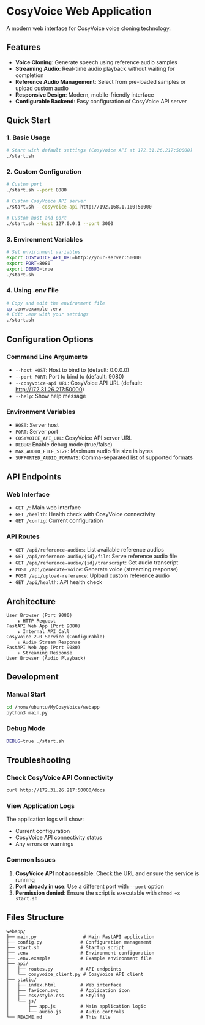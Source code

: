 # CosyVoice Web Application

A modern web interface for CosyVoice voice cloning technology.

## Features

- **Voice Cloning**: Generate speech using reference audio samples
- **Streaming Audio**: Real-time audio playback without waiting for completion
- **Reference Audio Management**: Select from pre-loaded samples or upload custom audio
- **Responsive Design**: Modern, mobile-friendly interface
- **Configurable Backend**: Easy configuration of CosyVoice API server

## Quick Start

### 1. Basic Usage
```bash
# Start with default settings (CosyVoice API at 172.31.26.217:50000)
./start.sh
```

### 2. Custom Configuration
```bash
# Custom port
./start.sh --port 8080

# Custom CosyVoice API server
./start.sh --cosyvoice-api http://192.168.1.100:50000

# Custom host and port
./start.sh --host 127.0.0.1 --port 3000
```

### 3. Environment Variables
```bash
# Set environment variables
export COSYVOICE_API_URL=http://your-server:50000
export PORT=8080
export DEBUG=true
./start.sh
```

### 4. Using .env File
```bash
# Copy and edit the environment file
cp .env.example .env
# Edit .env with your settings
./start.sh
```

## Configuration Options

### Command Line Arguments
- `--host HOST`: Host to bind to (default: 0.0.0.0)
- `--port PORT`: Port to bind to (default: 9080)
- `--cosyvoice-api URL`: CosyVoice API URL (default: http://172.31.26.217:50000)
- `--help`: Show help message

### Environment Variables
- `HOST`: Server host
- `PORT`: Server port
- `COSYVOICE_API_URL`: CosyVoice API server URL
- `DEBUG`: Enable debug mode (true/false)
- `MAX_AUDIO_FILE_SIZE`: Maximum audio file size in bytes
- `SUPPORTED_AUDIO_FORMATS`: Comma-separated list of supported formats

## API Endpoints

### Web Interface
- `GET /`: Main web interface
- `GET /health`: Health check with CosyVoice connectivity
- `GET /config`: Current configuration

### API Routes
- `GET /api/reference-audios`: List available reference audios
- `GET /api/reference-audio/{id}/file`: Serve reference audio file
- `GET /api/reference-audio/{id}/transcript`: Get audio transcript
- `POST /api/generate-voice`: Generate voice (streaming response)
- `POST /api/upload-reference`: Upload custom reference audio
- `GET /api/health`: API health check

## Architecture

```
User Browser (Port 9080)
    ↓ HTTP Request
FastAPI Web App (Port 9080)
    ↓ Internal API Call
CosyVoice 2.0 Service (Configurable)
    ↓ Audio Stream Response
FastAPI Web App (Port 9080)
    ↓ Streaming Response
User Browser (Audio Playback)
```

## Development

### Manual Start
```bash
cd /home/ubuntu/MyCosyVoice/webapp
python3 main.py
```

### Debug Mode
```bash
DEBUG=true ./start.sh
```

## Troubleshooting

### Check CosyVoice API Connectivity
```bash
curl http://172.31.26.217:50000/docs
```

### View Application Logs
The application logs will show:
- Current configuration
- CosyVoice API connectivity status
- Any errors or warnings

### Common Issues
1. **CosyVoice API not accessible**: Check the URL and ensure the service is running
2. **Port already in use**: Use a different port with `--port` option
3. **Permission denied**: Ensure the script is executable with `chmod +x start.sh`

## Files Structure

```
webapp/
├── main.py                 # Main FastAPI application
├── config.py              # Configuration management
├── start.sh               # Startup script
├── .env                   # Environment configuration
├── .env.example           # Example environment file
├── api/
│   ├── routes.py          # API endpoints
│   └── cosyvoice_client.py # CosyVoice API client
├── static/
│   ├── index.html         # Web interface
│   ├── favicon.svg        # Application icon
│   ├── css/style.css      # Styling
│   └── js/
│       ├── app.js         # Main application logic
│       └── audio.js       # Audio controls
└── README.md              # This file
```
